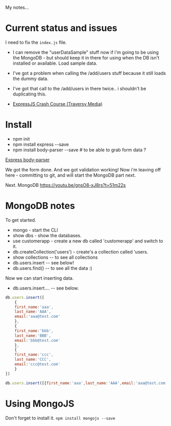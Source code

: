 My notes...

# Current status and issues

I need to fix the `index.js` file.

* I can remove the "userDataSample" stuff now if i'm going to be using the MongoDB - but should keep it in there for using when the DB isn't installed or available.  Load sample data.
* I've got a problem when calling the /add/users stuff because it still loads the dummy data.
* I've got that call to the /add/users in there twice.. i shouldn't be duplicating this.








* [ExpressJS Crash Course (Traversy Media)](https://www.youtube.com/watch?v=gnsO8-xJ8rs&index=9&list=PLillGF-RfqbYeckUaD1z6nviTp31GLTH8)

# Install

* npm init
* npm install express --save
* npm install body-parser --save # to be able to grab form data ?

[Express body-parser](https://github.com/expressjs/body-parser)





We got the form done.
And we got validation working! 
Now i'm leaving off here - committing to git, and will start the MongoDB part next.


Next.
MongoDB
https://youtu.be/gnsO8-xJ8rs?t=51m22s




# MongoDB notes

To get started.

* mongo - start the CLI
* show dbs - show the databases.
* use customerapp - create a new db called 'customerapp' and switch to it.
* db.createCollection('users') - create's a collection called 'users.
* show collections -- to see all collections
* db.users.insert -- see below!
* db.users.find() -- to see all the data :)

Now we can start inserting data.

* db.users.insert.... -- see below.

```javascript
db.users.insert([
    {
    first_name:'aaa',
    last_name:'AAA',
    email:'aaa@test.com'
    },
    {
    first_name:'bbb',
    last_name:'BBB',
    email:'bbb@test.com'
    },
    {
    first_name:'ccc',
    last_name:'CCC',
    email:'ccc@test.com'
    }
])
```

```javascript
db.users.insert([{first_name:'aaa',last_name:'AAA',email:'aaa@test.com'}, {first_name:'bbb',last_name:'BBB',email:'bbb@test.com'}, {first_name:'ccc',last_name:'CCC',email:'ccc@test.com'}])
```



# Using MongoJS

Don't forget to install it.
`npm install mongojs --save`

